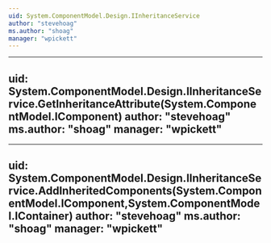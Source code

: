 ```yaml
---
uid: System.ComponentModel.Design.IInheritanceService
author: "stevehoag"
ms.author: "shoag"
manager: "wpickett"
---
```


---
uid: System.ComponentModel.Design.IInheritanceService.GetInheritanceAttribute(System.ComponentModel.IComponent)
author: "stevehoag"
ms.author: "shoag"
manager: "wpickett"
---

---
uid: System.ComponentModel.Design.IInheritanceService.AddInheritedComponents(System.ComponentModel.IComponent,System.ComponentModel.IContainer)
author: "stevehoag"
ms.author: "shoag"
manager: "wpickett"
---

